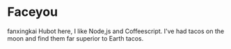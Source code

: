 # Faceyou
fanxingkai
Hubot here, I like Node,js and Coffeescript.
I've had tacos on the moon and find them far superior to Earth tacos.
